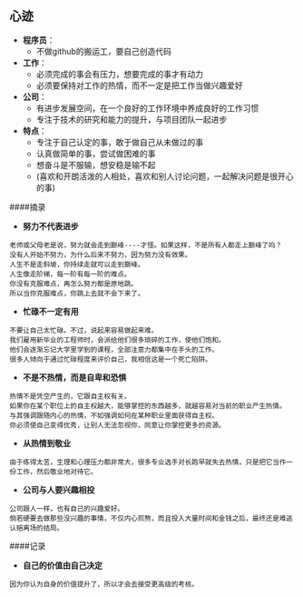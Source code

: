 ## 心迹


* **程序员**：
    * 不做github的搬运工，要自己创造代码
* **工作**：
    * 必须完成的事会有压力，想要完成的事才有动力
    * 必须要保持对工作的热情，而不一定是把工作当做兴趣爱好
* **公司**：
    * 有进步发展空间，在一个良好的工作环境中养成良好的工作习惯
    * 专注于技术的研究和能力的提升，与项目团队一起进步
* **特点**：
    * 专注于自己认定的事，敢于做自己从未做过的事
    * 认真做简单的事，尝试做困难的事
    * 想奋斗是不服输，想安稳是输不起
    * (喜欢和开朗活泼的人相处，喜欢和别人讨论问题，一起解决问题是很开心的事)

####摘录

* **努力不代表进步**
```
老师或父母老是说，努力就会走到巅峰----才怪。如果这样，不是所有人都走上巅峰了吗？
没有人开始不努力，为什么后来不努力，因为努力没有效果。
人生不是走斜坡，你持续走就可以走到巅峰。
人生像走阶梯，每一阶有每一阶的难点。
你没有克服难点，再怎么努力都是原地跳。
所以当你克服难点，你跳上去就不会下来了。
```

* **忙碌不一定有用**
```
不要让自己太忙碌。不过，说起来容易做起来难。
我们雇用新毕业的工程师时，会派给他们很多琐碎的工作，使他们饱和。
他们会逐渐忘记大学里学到的课程，全部注意力都集中在手头的工作。
很多人倾向于通过忙碌程度来评价自己，我相信这是一个死亡陷阱。
```

* **不是不热情，而是自卑和恐惧**
```
热情不是凭空产生的，它跟自主权有关。
如果你在某个职位上的自主权越大，能够掌控的东西越多，就越容易对当前的职业产生热情。
与其强调跟随内心的热情，不如强调如何在某种职业里面获得自主权。
你必须使自己变得优秀，让别人无法忽视你，同意让你掌控更多的资源。
```

* **从热情到敬业**
```
由于练得太苦，生理和心理压力都非常大，很多专业选手对长跑早就失去热情，只是把它当作一份工作，然后敬业地对待它。
```

* **公司与人要兴趣相投**
```
公司跟人一样，也有自己的兴趣爱好。
倘若硬要去做那些没兴趣的事情，不仅内心煎熬，而且投入大量时间和金钱之后，最终还是难逃认赔离场的结局。
```

####记录

* **自己的价值由自己决定**
```
因为你认为自身的价值提升了，所以才会去接受更高级的考核。
```